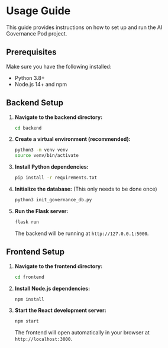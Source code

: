 # Usage Guide

This guide provides instructions on how to set up and run the AI Governance Pod project.

## Prerequisites

Make sure you have the following installed:
- Python 3.8+
- Node.js 14+ and npm

## Backend Setup

1.  **Navigate to the backend directory:**
    ```bash
    cd backend
    ```

2.  **Create a virtual environment (recommended):**
    ```bash
    python3 -m venv venv
    source venv/bin/activate
    ```

3.  **Install Python dependencies:**
    ```bash
    pip install -r requirements.txt
    ```

4.  **Initialize the database:**
    (This only needs to be done once)
    ```bash
    python3 init_governance_db.py
    ```

5.  **Run the Flask server:**
    ```bash
    flask run
    ```
    The backend will be running at `http://127.0.0.1:5000`.

## Frontend Setup

1.  **Navigate to the frontend directory:**
    ```bash
    cd frontend
    ```

2.  **Install Node.js dependencies:**
    ```bash
    npm install
    ```

3.  **Start the React development server:**
    ```bash
    npm start
    ```
    The frontend will open automatically in your browser at `http://localhost:3000`.
